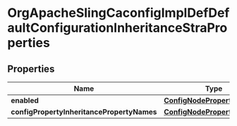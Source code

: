 

# OrgApacheSlingCaconfigImplDefDefaultConfigurationInheritanceStraProperties

## Properties

Name | Type | Description | Notes
------------ | ------------- | ------------- | -------------
**enabled** | [**ConfigNodePropertyBoolean**](ConfigNodePropertyBoolean.md) |  |  [optional]
**configPropertyInheritancePropertyNames** | [**ConfigNodePropertyArray**](ConfigNodePropertyArray.md) |  |  [optional]



